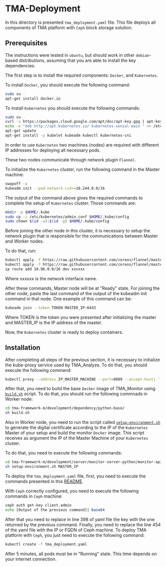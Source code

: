 # TMA-Deployment
In this directory is presented `tma_deployment.yaml` file. This file deploys all components of TMA platform with `Ceph` block storage solution.

## Prerequisites

The instructions were tested in `ubuntu`, but should work in other `debian`-based distributions, assuming that you are able to install the key dependencies.

The first step is to install the required components: `Docker`, and `Kubernetes`.

To install `Docker`, you should execute the following command:

```sh
sudo su -
apt-get install docker.io
```
To install `Kubernetes` you should execute the following commands:

```sh
sudo su -
curl -s https://packages.cloud.google.com/apt/doc/apt-key.gpg | apt-key add 
echo -e "deb http://apt.kubernetes.io/ kubernetes-xenial main " >> /etc/apt/sources.list.d/kubernetes.list
apt-get update
apt-get install -y kubelet kubeadm kubectl kubernetes-cni
```

In order to use `Kubernetes` two machines (nodes) are required with different IP addresses for deploying all necessary pods.

These two nodes communicate through network plugin `Flannel`.

To initialize the `Kubernetes` cluster, run the following command in the Master machine:

```sh
swapoff -a
kubeadm init --pod-network-cidr=10.244.0.0/16
```

The output of the command above gives the required commands to complete the setup of `Kubernetes` cluster. Those commands are:

```sh
mkdir -p $HOME/.kube
sudo cp -i /etc/kubernetes/admin.conf $HOME/.kube/config
sudo chown $(id -u):$(id -g) $HOME/.kube/config
```

Before joining the other node in this cluster, it is necessary to setup the network plugin that is responsible for the communications between Master and Worker nodes.

To do that, run:

```sh
kubectl apply -f https://raw.githubusercontent.com/coreos/flannel/master/Documentation/kube-flannel.yml
kubectl apply -f https://raw.githubusercontent.com/coreos/flannel/master/Documentation/k8s-manifests/kube-flannel-rbac.yml
ip route add 10.96.0.0/16 dev xxxxxx
```

Where xxxxxx is the network interface name.

After these commands, Master node will be at "Ready" state. For joining the other node, paste the last command of the output of the kubeadm init command in that node. One example of this command can be:

```sh
kubeadm join --token TOKEN MASTER_IP:6443
```

Where TOKEN is the token you were presented after initializing the master and MASTER_IP is the IP address of the master.

Now, the `Kubernetes` cluster is ready to deploy containers.

## Installation

After completing all steps of the previous section, it is necessary to initialize the kube-proxy service used by TMA_Analyze. To do that, you should execute the following command:

```sh
kubectl proxy --address IP_MASTER_MACHINE --port=8089 --accept-hosts '.*' &
```

After that, you need to build the base `Docker` image of TMA_Monitor using [`build.sh`](https://github.com/eubr-atmosphere/tma-framework-m/blob/master/development/dependency/python-base/build.sh) script. To do that, you should run the following commnads in Worker node:

```sh
cd tma-framework-m/development/dependency/python-base/
sh build.sh
```

Also in Worker node, you need to run the script called [`setup-environment.sh`](https://github.com/eubr-atmosphere/tma-framework-m/blob/new/master/development/server/monitor-server-python/monitor-api-python/setup-environment.sh) to generate the digital certificate according to the IP of the `Kubernetes` Master of your setup and build the monitor `Docker` image. This script receives as argument the IP of the Master Machine of your `Kubernetes` cluster.
 
To do that, you need to execute the following commands:

```sh
cd tma-framework-m/development/server/monitor-server-python/monitor-api-python
sh setup-environment.sh MASTER_IP
```

To deploy the `tma_deployment.yaml` file, first, you need to execute the commands presented in this [README](https://github.com/eubr-atmosphere/tma-framework-k/tree/master/development/ceph).

With `Ceph` correctly configured, you need to execute the following commands in `Ceph` machine:

```sh
ceph auth get-key client.admin
echo [Output of the previous command]| base64
```

After that you need to replace in line 398 of yaml file the key with the one returned by the previous command. Finally, you need to replace the line 454 of the yaml file with the IP or FQDN of Ceph machine. To deploy TMA platform with `Ceph`, you just need to execute the following command:

```sh
kubectl create -f tma_deployment.yaml
```

After 5 minutes, all pods must be in "Running" state. This time depends on your internet connection.